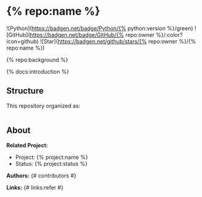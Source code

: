 # {% repo:name %}

![Python](https://badgen.net/badge/Python/{% python:version %}/green)
![GitHub](https://badgen.net/badge/GitHub/{% repo:owner %}/:color?icon=github)
![Star](https://badgen.net/github/stars/{% repo:owner %}/{% repo:name %})

{% repo:background %}

{% docs:introduction %}

## Structure

This repository organized as:
```

```

## About

**Related Project:**
- Project: {% project:name %}
- Status: {% project:status %}

**Authors:**
{# contributors #}

**Links:**
{# links:refer #}
